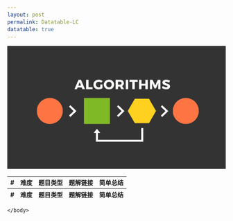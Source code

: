 ```yaml
---
layout: post
permalink: Datatable-LC
datatable: true
---
```

![](/assets/img/blogs/2100-01-01/algorithms.png)

<html lang="zh">
    <head>
        <meta charset="utf-8" />
        <title>LC DataTables</title>
        <!--样式-->
        <link rel="stylesheet" type="text/css" href="/assets/css/jquery.dataTables.css">
        <!-- jQuery -->
        <script type="text/javascript" charset="utf8" src="/assets/js/jquery.min.js"></script>
        <!-- DataTables -->
        <script type="text/javascript" charset="utf8" src="/assets/js/jquery.dataTables.js"></script>
        <script type="text/javascript">
            $(document).ready(function() {
                var payload = [
                    ["lc0001", "E", "Array", "Two Sum", "HashMap"],
                    ["lc0002", "E", "LinkedList", "Add Two Numbers", ""],
                    ["lc0003", "M", "String", "Longest Substring without Repeating Characters", "滑动窗口"],
                    ["lc0004", "M", "Array", "Median of Two Sorted Arrays", ""],
                    ["lc0005", "M", "String", "Longest Palindromic Substring", ""],
                    ["lc0006", "M", "String", "ZigZag Conversion", ""],
                    ["lc0007", "M", "Math", "Reverse Integer", ""],
                    ["lc0008", "M", "String", "String to Integer\(atoi\)", ""],
                    ["lc0009", "M", "Math", "Palindrome Number", ""],
                    ["lc0010", "M", "String", "Regular Expression Matching", ""],
                    ["lc0011", "M", "Array", "Container With Most Water", ""],
                    ["lc0012", "M", "String", "Integer to Roman", ""],
                    ["lc0013", "M", "String", "Roman to Integer", ""],
                    ["lc0014", "M", "String", "Longest Common Prefix", ""],
                    ["lc0015", "M", "Array", "3Sum", ""],
                    ["lc0016", "M", "Array", "3Sum Closest", ""],
                    ["lc0017", "M", "String", "Letter Combinations of a Phone Number", ""],
                    ["lc0018", "M", "Array", "4Sum", ""],
                    ["lc0019", "M", "LinkedList", "Remove Nth Node From End of List", ""],
                    ["lc0020", "M", "Stack", "Valid Parentheses", ""],
                    ["lc0021", "M", "LinkedList", "Merge Two Sorted Lists", ""],
                    ["lc0022", "M", "String", "Generate Parentheses", ""],
                    ["lc0023", "M", "LinkedList", "Merge k Sorted Lists", ""],
                    ["lc0024", "M", "LinkedList", "Swap Nodes in Pairs", ""],
                    ["lc0025", "M", "LinkedList", "Reverse Nodes in k-Group", ""],
                    ["lc0026", "M", "Array", "Remove Duplicates from Sorted Array", ""],
                    ["lc0027", "M", "Array", "Remove Element", ""],
                    ["lc0028", "M", "String", "Implement substr", ""],
                    ["lc0029", "M", "Bit Manipulation", "Divide Two Integers", ""],
                    ["lc0030", "M", "Two Pointers", "Substring with Concatenation of All Words", "找出字符串中所有给的words的起始index"],
                    ["lc0031", "M", "Array", "Next Permutation", ""],
                    ["lc0032", "H", "DP, Stack", "Longest Valid Parentheses", ""],
                    ["lc0033", "M", "Array", "Search in Rotated Sorted Array", ""],
                    ["lc0034", "M", "Array", "Find First and Last Position of Element in Sorted Array \(Search for a Range\)", ""],
                    ["lc0035", "M", "Array", "Search Insertion Position", ""],
                    ["lc0036", "M", "Array", "Valid Sudoku", ""],
                    ["lc0037", "M", "Backtracking", "Sudoku Solver", ""],
                    ["lc0038", "M", "String", "Count and Say", ""],
                    ["lc0039", "M", "Backtracking", "Combination Sum", ""],
                    ["lc0040", "M", "Backtracking", "Combination Sum II", ""],
                    ["lc0041", "M", "Array", "First Missing Positive", ""],
                    ["lc0042", "M", "Stack", "Trapping Rain Water", ""],
                    ["lc0043", "M", "String", "Multiply Strings", ""],
                    ["lc0044", "H", "DP", "Wildcard Matching", "二维DP"],
                    ["lc0045", "M", "DP, Greedy", "Jump Game II", ""],
                    ["lc0046", "M", "Backtracking", "Permutations", ""],
                    ["lc0047", "M", "Backtracking", "Permutations II", ""],
                    ["lc0048", "M", "Array", "Rotate Image", ""],
                    ["lc0049", "M", "String", "Group Anagrams", ""],
                    ["lc0050", "M", "Binary Search", "Power\(x, n\)", ""],
                    ["lc0051", "M", "Backtracking", "N-Queens", ""],
                    ["lc0052", "H", "Backtracking", "N-Queens II", ""],
                    ["lc0053", "M", "Array", "Maximum Subarray", ""],
                    ["lc0054", "M", "Array", "Spiral Matrix", ""],
                    ["lc0055", "M", "DP, Greedy", "Jump Game", ""],
                    ["lc0056", "M", "Sorting", "Merge Intervals", ""],
                    ["lc0057", "M", "Greedy", "Insert Interval", ""],
                    ["lc0058", "E", "String", "Length of Last Word", ""],
                    ["lc0059", "M", "Array", "Spiral Matrix II", ""],
                    ["lc0060", "H", "Math", "Permutation Sequence", ""],
                    ["lc0061", "M", "LinkedList", "Rotate List", ""],
                    ["lc0062", "M", "DP", "Unique Path", ""],
                    ["lc0063", "M", "DP", "Unique Path II", ""],
                    ["lc0064", "M", "DP", "Minimum Path Sum", ""],
                    ["lc0065", "M", "String", "Valid Number", ""],
                    ["lc0066", "M", "Array", "Plus One", ""],
                    ["lc0067", "M", "String", "Add Binary", ""],
                    ["lc0068", "H", "String", "Text Justification", "分首行末行和普通行模拟"],
                    ["lc0069", "M", "Binary Search", "Sqrt\(x\)", ""],
                    ["lc0070", "M", "DP", "Climb Stairs", ""],
                    ["lc0071", "M", "Stack", "Simplify Path", ""],
                    ["lc0072", "M", "DP", "Edit Distance", ""],
                    ["lc0073", "M", "Array", "Set Matrix Zeroes", ""],
                    ["lc0074", "M", "Array", "Search a 2D Matrix", ""],
                    ["lc0075", "M", "", "75 Sort Colors", ""],
                    ["lc0076", "M", "Two Pointers", "Minimum Window Substring", ""],
                    ["lc0077", "M", "Backtracking", "Combinations", ""],
                    ["lc0078", "M", "Backtracking", "Subsets", ""],
                    ["lc0079", "M", "Backtracking", "Word Search", ""],
                    ["lc0080", "M", "Array", "Remove Duplicates from Sorted Array II", "跟26比，允许元素最多出现两次"],
                    ["lc0081", "M", "Array", "Search in Rotated Sorted Array II", ""],
                    ["lc0082", "M", "LinkedList", "Remove Duplicates from Sorted List II", ""],
                    ["lc0083", "M", "LinkedList", "Remove Duplicates from Sorted List", ""],
                    ["lc0084", "M", "Array", "Largest Rectangle in Histogram", ""],
                    ["lc0085", "M", "Array", "Maximum Rectangle", ""],
                    ["lc0086", "M", "LinkedList", "Partition List", ""],
                    ["lc0087", "H", "String, DP", "Scramble String", ""],
                    ["lc0088", "M", "Array", "Merge Sorted Array", ""],
                    ["lc0089", "M", "Backtracking", "Gray Code", ""],
                    ["lc0090", "M", "Backtracking", "Subsets II", ""],
                    ["lc0091", "M", "DP", "Decode Ways", ""],
                    ["lc0092", "M", "LinkedList", "Reverse Linked List II", ""],
                    ["lc0093", "M", "Backtracking", "Restore IP Addresses", ""],
                    ["lc0094", "M", "Tree", "Binary Tree Inorder Traversal", ""],
                    ["lc0095", "M", "Tree", "Unique Binary Search Trees II", ""],
                    ["lc0096", "M", "DP, Tree", "Unique Binary Search Trees", "卡塔兰数的DP，两半截相乘的累加"],
                    ["lc0097", "M", "String, DP", "Interleaving String", ""],
                    ["lc0098", "M", "DFS, Tree", "Validate Binary Search Tree", ""],
                    ["lc0099", "M", "Tree", "Recover Binary Search Tree", ""],
                    ["lc0100", "M", "Tree", "Same Tree", ""],
                    ["lc0101", "M", "Tree", "Symmetric Tree", ""],
                    ["lc0102", "M", "Tree", "Binary Tree Level Order Traversal", ""],
                    ["lc0103", "M", "Tree", "Binary Tree Zigzag Level Order Traversal", ""],
                    ["lc0104", "M", "Tree", "Maximum Depth of Binary Tree", ""],
                    ["lc0105", "M", "Tree", "Construct Binary Tree from Preorder and Inorder Traversal", ""],
                    ["lc0106", "M", "Tree", "Construct Binary Tree from Inorder and Postorder Traversal", ""],
                    ["lc0107", "M", "Tree", "Binary Tree Level Order Traversal II", ""],
                    ["lc0108", "M", "Tree", "Convert Sorted Array to Binary Search Tree", ""],
                    ["lc0109", "M", "Tree", "Convert Sorted List to Binary Search Tree", ""],
                    ["lc0110", "M", "Tree", "Balanced Binary Tree", ""],
                    ["lc0111", "M", "Tree", "Minimum Depth of Binary Tree", ""],
                    ["lc0112", "M", "Tree", "Path Sum ", ""],
                    ["lc0113", "M", "Tree", "Path Sum II", ""],
                    ["lc0114", "M", "Tree", "Flatten Binary Tree to Linked List", ""],
                    ["lc0115", "H", "DP", "Distinct Subsequences", ""],
                    ["lc0116", "M", "Tree", "Populating Next Right Pointers in Each Node", "完美二叉树"],
                    ["lc0117", "M", "Tree", "Populating Next Right Pointers in Each Node II", "不一定是完美二叉树"],
                    ["lc0118", "M", "Array", "Pascal's Triangle", ""],
                    ["lc0119", "M", "Array", "Pascal's Triangle II", ""],
                    ["lc0120", "M", "DP", "Triangle", ""],
                    ["lc0121", "M", "DP", "Best Time to Buy and Sell Stock", ""],
                    ["lc0122", "M", "DP", "Best Time to Buy and Sell Stock II", "维护两个变量，一个买一个卖，比较谁大"],
                    ["lc0123", "M", "DP", "Best Time to Buy and Sell Stock III", ""],
                    ["lc0124", "M", "Tree", "Binary Tree Maximum Path Sum", "任意起始和终止位置"],
                    ["lc0125", "M", "Two Pointers", "Valid Palindrome", ""],
                    ["lc0126", "H", "BFS", "Word Ladder II", "单向或双向BFS"],
                    ["lc0127", "M", "BFS", "Word Ladder", ""],
                    ["lc0128", "M", "Array", "Longest Consecutive Sequence", ""],
                    ["lc0129", "M", "Tree", "Sum Root to Leaf Numbers", "正常前序"],
                    ["lc0130", "M", "DFS", "Surrounded Regions", ""],
                    ["lc0131", "M", "DP", "Palindrome Partitioning", ""],
                    ["lc0132", "M", "DP", "Palindrome Partitioning II", ""],
                    ["lc0133", "M", "Graph", "Clone Graph", ""],
                    ["lc0134", "M", "Greedy", "Gas Station", ""],
                    ["lc0135", "M", "Greedy", "Candy", ""],
                    ["lc0136", "M", "Bit Manipulation", "Single Number", ""],
                    ["lc0137", "M", "Bit Manipulation", "Single Number II", ""],
                    ["lc0138", "M", "LinkedList", "Copy List with Random Pointer", ""],
                    ["lc0139", "M", "DP", "Word Break", ""],
                    ["lc0140", "M", "DP", "Word Break II", ""],
                    ["lc0141", "M", "LinkedList", "Linked List Cycle", ""],
                    ["lc0142", "M", "LinkedList", "Linked List Cycle II", ""],
                    ["lc0143", "M", "LinkedList", "Reorder List", ""],
                    ["lc0144", "M", "Tree", "Binary Tree Preorder Traversal", ""],
                    ["lc0145", "M", "Tree", "Binary Tree Postorder Traversal", ""],
                    ["lc0146", "M", "Design", "LRU Cache", "1. Hashmap + Double Linkedlist 2. LinkedHashMap"],
                    ["lc0147", "M", "LinkedList", "Insertion Sort List", ""],
                    ["lc0148", "M", "LinkedList", "Sort List", ""],
                    ["lc0149", "H", "Math", "Max Point On a Line", ""],
                    ["lc0150", "M", "Stack", "Evaluate Reverse Polish Notation", ""],
                    ["lc0151", "M", "String", "Reverse Words in a String", ""],
                    ["lc0152", "M", "Array", "Maximum Product Subarray", ""],
                    ["lc0153", "M", "Array", "Find Minimum in Rotated Sorted Array", ""],
                    ["lc0154", "M", "Array", "Find Minimum in Rotated Sorted Array II", ""],
                    ["lc0155", "M", "Stack", "Min Stack", ""],
                    ["lc0156", "M", "Tree", "Binary Tree Upside Down", ""],
                    ["lc0157", "E", "Design", "Read N Characters Given Read4", ""],
                    ["lc0158", "H", "Design", "Read N Characters Given Read4 II - Call multiple times", ""],
                    ["lc0159", "M", "Two Pointers", "Longest Substring with At Most Two Distinct Characters", ""],
                    ["lc0160", "M", "LinkedList", "Intersection of Two Linked Lists", ""],
                    ["lc0161", "M", "String", "One Edit Distance", ""],
                    ["lc0162", "M", "Array", "Find Peak Element", ""],
                    ["lc0163", "E", "Array", "Missing Ranges", ""],
                    ["lc0164", "M", "Array", "Maximum Gap", "非排序数组两个相近元素的最大差值，桶排序"],
                    ["lc0165", "M", "String", "Compare Version Number", ""],
                    ["lc0166", "M", "Math, String", "Fraction to Recurring Decimal", ""],
                    ["lc0167", "M", "Array", "2Sum II - Input Array is Sorted", ""],
                    ["lc0168", "E", "String", "Excel Sheet Column Title", ""],
                    ["lc0169", "M", "Array", "Majority Element", ""],
                    ["lc0170", "M", "Array", "2Sum III - Data Structure Design", ""],
                    ["lc0171", "M", "Math", "Excel Sheet Column Number", ""],
                    ["lc0172", "M", "Math", "Factorial Trailing Zeros", ""],
                    ["lc0173", "M", "Tree", "Binary Search Tree Iterator", ""],
                    ["lc0174", "H", "DFS", "Dungeon Game", ""],
                    ["lc0175", "E", "SQL", "Combine Two Tables", ""],
                    ["lc0176", "M", "SQL", "Second Highest Salary", ""],
                    ["lc0177", "M", "SQL", "Nth Highest Salary", ""],
                    ["lc0178", "M", "SQL", "Rank Score", ""],
                    ["lc0179", "M", "String, Greedy", "Largest Number", "给一正整数数组，拼接出最大的数字"],
                    ["lc0180", "M", "SQL", "Consecutive Numbers", ""],
                    ["lc0181", "E", "SQL", "Employees Earning More Than Their Managers", ""],
                    ["lc0182", "E", "SQL", "Duplicate Emails", ""],
                    ["lc0183", "E", "SQL", "Customers Who Never Order", ""],
                    ["lc0184", "M", "SQL", "Department Highest Salary", ""],
                    ["lc0185", "H", "SQL", "Department Top 3 Salaries", ""],
                    ["lc0186", "M", "String", "Reverse Words in a String II", ""],
                    ["lc0187", "H", "Bit Manipulation", "Repeated DNA Sequence", ""],
                    ["lc0188", "M", "DP", "Best Time to Buy and Sell Stock IV", ""],
                    ["lc0189", "M", "Array", "Rotate Array", ""],
                    ["lc0190", "M", "Bit Manipulation", "Reverse Bits", ""],
                    ["lc0191", "E", "Bit Manipulation", "Number of 1 Bits", ""],
                    ["lc0192", "M", "Shell", "Word Frequency", ""],
                    ["lc0193", "E", "Shell", "Valid Phone Numbers", ""],
                    ["lc0194", "M", "Shell", "Transpose File", ""],
                    ["lc0195", "E", "Shell", "Tenth Line", ""],
                    ["lc0196", "E", "SQL", "Delete Duplicate Emails", ""],
                    ["lc0197", "E", "SQL", "Rising Temperature", ""],
                    ["lc0198", "M", "DP", "House Robber", ""],
                    ["lc0199", "M", "Tree, BFS", "Binary Tree Right Side View", ""],
                    ["lc0200", "M", "DFS, BFS, Union Find", "Number of Islands", ""],
                    ["lc0201", "M", "Bit Manipulation", "Bitwise AND of Numbers Range", ""],
                    ["lc0202", "M", "Hashtable", "Happy Number", ""],
                    ["lc0203", "M", "LinkedList", "Remove Linked List Elements", ""],
                    ["lc0204", "M", "Math", "Count Primes", ""],
                    ["lc0205", "M", "Hashtable", "Isomorphic Strings", ""],
                    ["lc0206", "M", "LinkedList", "Reverse Linked List", ""],
                    ["lc0207", "M", "Graph", "Course Schedule", ""],
                    ["lc0208", "M", "Trie", "Implement Trie \(Prefix Tree\)", ""],
                    ["lc0209", "M", "Sliding Window", "Minimize Size SubArray Sum", ""],
                    ["lc0210", "M", "Graph", "Course Schedule II", ""],
                    ["lc0211", "M", "Trie", "Design Add and Search Words Data Structure", ""],
                    ["lc0212", "M", "Trie", "Word Search II", ""],
                    ["lc0213", "M", "DP", "House Robber II", ""],
                    ["lc0214", "H", "String", "Shortest Palindrome", "添加字符使原字符是回文"],
                    ["lc0215", "M", "Divide and Conquer", "Kth Largest Element in an Array", ""],
                    ["lc0217", "E", "Array", "Contains Duplicate", ""],
                    ["lc0218", "M", "Sweep Line", "The Skyline Problem", ""],
                    ["lc0219", "M", "Array", "Contains Duplicate II", ""],
                    ["lc0221", "M", "DP", "Maximal Square", "01矩阵中找1组成的最大正方形"],
                    ["lc0222", "M", "Tree", "Count Complete Tree Nodes", ""],
                    ["lc0223", "M", "Math", "Rectangle Area", ""],
                    ["lc0224", "M", "Stack", "Basic Calculator", "只有加减和括号"],
                    ["lc0225", "M", "Queue", "Implement Stack using Queues", ""],
                    ["lc0226", "M", "Tree", "Invert Binary Tree", ""],
                    ["lc0227", "M", "String", "Basic Calculator II", "有加减乘除但没括号"],
                    ["lc0228", "M", "Array", "Summary Ranges", ""],
                    ["lc0229", "M", "Array", "Majority Element II", ""],
                    ["lc0230", "M", "Tree", "Kth Smallest Element in BST", ""],
                    ["lc0231", "E", "Bit Manipulation", "Power of Two", ""],
                    ["lc0232", "M", "Stack", "Implement Queue using Stacks", ""],
                    ["lc0233", "H", "Math", "Number of Digit One", ""],
                    ["lc0234", "M", "LinkedList", "Palindrome Linked List", ""],
                    ["lc0235", "M", "Tree", "Lowest Common Ancestor of a Binary Search Tree", ""],
                    ["lc0236", "M", "Tree", "Lowest Common Ancestor of Binary Tree", ""],
                    ["lc0237", "E", "LinkedList", "Delete Note in a Linked List", ""],
                    ["lc0238", "M", "Array", "Product of Array Except Self", ""],
                    ["lc0239", "M", "Heap", "Sliding Window Maximum", ""],
                    ["lc0240", "M", "Array", "Search a 2D Matrix II", ""],
                    ["lc0241", "M", "Divide and Conquer", "Different Ways to Add Parentheses", ""],
                    ["lc0242", "M", "Hashtable", "Valid Anagram", ""],
                    ["lc0243", "E", "Hashtable", "Shortest Word Distance", ""],
                    ["lc0244", "M", "Hashtable", "Shortest Word Distance II", ""],
                    ["lc0250", "M", "Tree", "Count Univalue Subtrees", ""],
                    ["lc0251", "M", "Design", "Flatten 2D Vector", ""],
                    ["lc0252", "M", "", "Meeting Rooms", ""],
                    ["lc0253", "M", "", "Meeting Rooms II", ""],
                    ["lc0256", "M", "DP", "Paint House", "三种颜色，求最小价格"],
                    ["lc0257", "M", "Tree", "Binary Tree Paths", ""],
                    ["lc0258", "M", "Math", "Add Digits", ""],
                    ["lc0259", "M", "Array", "3Sum Smaller", ""],
                    ["lc0260", "M", "Bit Manipulation", "Single Number III", ""],
                    ["lc0261", "M", "DFS, BFS, UF", "Graph Valid Tree Medium", "判断图是不是树"],
                    ["lc0263", "M", "Math", "Ugly Number", ""],
                    ["lc0264", "M", "Math", "Ugly Number II", ""],
                    ["lc0265", "H", "DP", "Paint House II", "k种颜色，求最小价格"],
                    ["lc0266", "E", "String", "Palindrome Permutation", ""],
                    ["lc0267", "M", "Backtracking", "Palindrome Permutation II", ""],
                    ["lc0268", "M", "Bit Manipulation", "Missing Number", "1到n之间，非排序，缺失的数"],
                    ["lc0269", "M", "Graph", "Alien Dictionary", ""],
                    ["lc0270", "E", "Tree", "Closest Binary Search Tree Value", ""],
                    ["lc0271", "M", "String", "Encode and Decode Strings", ""],
                    ["lc0272", "M", "Tree", "Closest Binary Search Tree Value II", ""],
                    ["lc0273", "H", "String", "Integer to English Words", ""],
                    ["lc0274", "M", "", "H-Index", ""],
                    ["lc0275", "M", "", "H-Index II", ""],
                    ["lc0277", "M", "Graph", "Find the Celebrity", ""],
                    ["lc0278", "E", "Binary Search", "First Bad Version", ""],
                    ["lc0279", "M", "DP", "Perfect Squares", ""],
                    ["lc0280", "M", "", "Wiggle Sort", ""],
                    ["lc0282", "M", "Backtracking", "Expression Add Operators", ""],
                    ["lc0283", "M", "Array", "Move Zeroes", ""],
                    ["lc0284", "M", "Design", "Peeking Iterator", ""],
                    ["lc0285", "M", "Tree", "Inorder Successor in BST", "这道题输入是root，510则是给个node"],
                    ["lc0286", "M", "BFS, DFS", "Peeking Iterator", ""],
                    ["lc0287", "M", "Array", "Find the Duplicate Number", ""],
                    ["lc0289", "M", "Array", "Game of Life", ""],
                    ["lc0290", "M", "Hashtable", "Word Pattern", ""],
                    ["lc0291", "M", "DP", "Word Pattern II", ""],
                    ["lc0295", "M", "Heap", "Find Median from Data Stream", ""],
                    ["lc0296", "H", "BFS", "Best Meeting Point", "选择排序"],
                    ["lc0297", "M", "Tree", "Serialize and Deserialize Binary Tree", ""],
                    ["lc0298", "M", "Tree", "Binary Tree Longest Consecutive Sequence", ""],
                    ["lc0299", "M", "Hashtable", "Bulls and Cows", ""],
                    ["lc0300", "M", "DP", "Longest Increasing Subsequence", ""],
                    ["lc0301", "M", "BFS", "Remove Invalid Parentheses", ""],
                    ["lc0303", "M", "Design", "Range Sum Query - Immutable", "prefix sum"],
                    ["lc0304", "M", "DP, Design", "Range Sum Query 2D - Immutable", "DP + prefix sum"],
                    ["lc0305", "M", "DFS", "Number of Islands II", ""],
                    ["lc0306", "M", "Backtracking", "Additive Number", ""],
                    ["lc0307", "M", "Design", "Range Sum Query - Mutable", ""],
                    ["lc0308", "H", "Design", "Range Sum Query 2D - Mutable", "线段树, Binary Indexed Tree"],
                    ["lc0309", "M", "DP", "Best Time to Buy and Sell Stock with Cooldown", ""],
                    ["lc0310", "M", "Tree", "Minimum Height Trees", "BFS"],
                    ["lc0311", "M", "Array", "Sparse Matrix Multiplication", "两个稀疏矩阵相乘"],
                    ["lc0312", "M", "DP", "Burst Balloons", ""],
                    ["lc0313", "M", "Math", "Super Ugly Number", ""],
                    ["lc0314", "M", "Tree", "Binary Tree Vertical Order Traversal", "BFS"],
                    ["lc0315", "M", "Segment Tree", "Count of Smaller Numbers After Self", ""],
                    ["lc0316", "M", "String", "Remove Duplicate Letters", ""],
                    ["lc0317", "H", "BFS", "Remove Duplicate Letters", "每栋楼做BFS"],
                    ["lc0318", "M", "Array, Bit Manipulation", "Maximum Product of Word Lengths", ""],
                    ["lc0319", "M", "Math", "Bulb Switcher", ""],
                    ["lc0322", "M", "DP", "Coin Change", ""],
                    ["lc0323", "M", "DFS", "Number of Connected Components in an Undirected Graph", ""],
                    ["lc0325", "M", "Hashtable", "Maximum Size Subarray Sum Equals k", ""],
                    ["lc0328", "M", "LinkedList", "Odd Even Linked List", ""],
                    ["lc0329", "M", "DP", "Longest Increasing Path in a Matrix", ""],
                    ["lc0332", "H", "DFS", "Reconstruct Itinerary", ""],
                    ["lc0336", "M", "Hashtable", "Palindrome Pairs", ""],
                    ["lc0337", "M", "Tree, DFS", "House Robber III", "二叉树的抢劫房子，root是入口"],
                    ["lc0338", "M", "DP", "Counting Bits", ""],
                    ["lc0339", "M", "DFS", "Nested List Weight Sum", ""],
                    ["lc0340", "M", "Hashtable", "Longest Substring with At Most K Distinct Characters", "Sliding Window"],
                    ["lc0341", "M", "Stack", "Flatten Nested List Iterator", ""],
                    ["lc0343", "M", "DP", "Integer Break", ""],
                    ["lc0344", "M", "String", "Reverse String", ""],
                    ["lc0345", "M", "String", "Reverse Vowels of a String", ""],
                    ["lc0346", "M", "Queue", "Moving Average from Data Stream", ""],
                    ["lc0347", "M", "Hashtable", "Top K Frequent Elements", ""],
                    ["lc0348", "M", "Design", "Design Tic-Tac-Toe", ""],
                    ["lc0349", "M", "Hashtable", "Intersection of Two Arrays", ""],
                    ["lc0350", "M", "Hashtable", "Intersection of Two Arrays II", ""],
                    ["lc0352", "H", "Hashtable", "Data Stream as Disjoint Intervals", ""],
                    ["lc0355", "M", "Design", "Design Twitter", ""],
                    ["lc0358", "H", "String, Greedy", "Rearrange String k Distance Apart", ""],
                    ["lc0359", "E", "Design", "Logger Rate Limiter", ""],
                    ["lc0362", "M", "Design", "Design Hit Counter", ""],
                    ["lc0365", "M", "BFS", "Water and Jug Problem", ""],
                    ["lc0366", "M", "Tree", "Find Leaves of Binary Tree", ""],
                    ["lc0368", "M", "DP", "Largest Divisible Subset", ""],
                    ["lc0369", "M", "LinkedList", "Plus One Linked List", ""],
                    ["lc0371", "M", "Bit Manipulation", "Sum of Two Integers", ""],
                    ["lc0373", "M", "Heap", "Find K Pairs with Smallest Sums", "两个数组中各挑一个数字，找出k对最小的"],
                    ["lc0374", "E", "Binary Search", "Guess Number Higher or Lower", ""],
                    ["lc0376", "M", "DP， Greedy", "Wiggle Subsequence", ""],
                    ["lc0377", "M", "Backtracking", "Combination Sum IV", ""],
                    ["lc0378", "M", "Binary Search", "Kth Smallest Element in a Sorted Matrix", ""],
                    ["lc0380", "M", "Design", "Insert Delete GetRandom O\(1\)", ""],
                    ["lc0383", "M", "String", "Ransom Note", ""],
                    ["lc0384", "M", "Design", "Shuffle an Array", "Math.random()"],
                    ["lc0386", "M", "DFS", "Lexicographical Numbers", ""],
                    ["lc0387", "M", "String", "First Unique Character in a String", ""],
                    ["lc0389", "M", "Hashtable", "Find the Difference", ""],
                    ["lc0390", "M", "Recursion, Math", "Elimination Game", ""],
                    ["lc0392", "M", "DP", "Is Subsequence", ""],
                    ["lc0394", "M", "Recursion", "Decode String", ""],
                    ["lc0395", "M", "Recursion, Hashtable", "Longest Substring with At Least K Repeating Characters", ""],
                    ["lc0397", "M", "Recursion", "Integer Replacement", ""],
                    ["lc0398", "M", "Array", "Random Pick Index", ""],
                    ["lc0399", "M", "UF", "Evaluate Division", ""],
                    ["lc0402", "M", "Stack", "Remove k Digits", ""],
                    ["lc0403", "H", "DP", "Frog Jump", ""],
                    ["lc0404", "E", "Tree", "Sum of Left Leaves", "如何判断左叶子，传递参数或判断两层"],
                    ["lc0406", "M", "Greedy", "Queue Reconstruction by Height", ""],
                    ["lc0407", "M", "Stack", "Trapping Rain Water II", ""],
                    ["lc0409", "M", "Hashtable", "Longest Palindrome", ""],
                    ["lc0412", "E", "Array", "Fizz Buzz", ""],
                    ["lc0413", "M", "DP", "Arithmetic Slices", ""],
                    ["lc0415", "E", "String", "Add Strings", "非负，从后向前"],
                    ["lc0416", "M", "DP", "Partition Equal Subset Sum", ""],
                    ["lc0417", "M", "BFS, DFS", "Pacific Atlantic Water Flow", ""],
                    ["lc0418", "M", "String", "Sentence Screen Fitting", ""],
                    ["lc0420", "H", "String", "Partition Equal Subset Sum", ""],
                    ["lc0424", "M", "String", "Longest Repeating Character Replacement", ""],
                    ["lc0426", "M", "Tree", "Convert Binary Search Tree to Sorted Doubly Linked List", ""],
                    ["lc0427", "M", "DFS", "Construct Quad Tree", ""],
                    ["lc0428", "H", "DFS, BFS", "Serialize and Deserialize N-ary Tree", ""],
                    ["lc0429", "M", "Tree, BFS", "N-ary Tree Level Order Traversal", ""],
                    ["lc0430", "M", "DFS", "Flatten a Multilevel Doubly Linked List", ""],
                    ["lc0433", "M", "BFS", "Minimum Genetic Mutation", ""],
                    ["lc0436", "M", "Sweep Line", "Find Right Interval", ""],
                    ["lc0437", "M", "Tree", "Path Sum III", "不必非是root开始到leaf结束，只要向下的路径就行，树的preSum"],
                    ["lc0438", "M", "String", "Find All Anagrams in a String", ""],
                    ["lc0440", "H", "Trie", "K-th Smallest in Lexicographical Order", "二元树"],
                    ["lc0441", "E", "Array", "Arranging Coins", "Binary Search"],
                    ["lc0442", "M", "Array", "Find All Duplicates in an Array", ""],
                    ["lc0443", "M", "String", "String Compression", ""],
                    ["lc0445", "M", "LinkedList", "Add Two Numbers II", ""],
                    ["lc0447", "M", "Hashtable", "Number of Boomerangs", ""],
                    ["lc0448", "M", "Array", "Find All Numbers Disappeared in an Array", ""],
                    ["lc0449", "M", "Tree", "Serialize and Deserialize BST", ""],
                    ["lc0450", "M", "Tree", "Delete Node in a BST", ""],
                    ["lc0451", "M", "Sorting", "Sort Characters By Frequency", ""],
                    ["lc0452", "M", "Greedy", "Minimum Number of Arrows to Burst Balloons", ""],
                    ["lc0453", "M", "Math", "Minimum Moves to Equal Array Elements", ""],
                    ["lc0455", "M", "Greedy", "Assign Cookies", ""],
                    ["lc0456", "M", "Array, Stack", "132 Pattern", "判断是否有i < j < k and nums[i] < nums[k] < nums[j]的subsequence"],
                    ["lc0460", "H", "Design", "LFU", ""],
                    ["lc0461", "M", "Bit Manipulation", "Hamming Distance", ""],
                    ["lc0462", "M", "Sorting", "Minimum Moves to Equal Array Elements II", ""],
                    ["lc0463", "M", "Hashtable", "Island Perimeter", ""],
                    ["lc0465", "H", "DFS", "Optimal Account Balancing", ""],
                    ["lc0468", "M", "String", "Validate IP Address", ""],
                    ["lc0472", "H", "DFS", "Concatenated Words", "Trie + DFS"],
                    ["lc0473", "M", "DFS", "Matchsticks to Square", ""],
                    ["lc0483", "H", "Math", "Smallest Good Base", ""],
                    ["lc0488", "M", "DFS", "Zuma Game", "DFS+剪枝，A星"],
                    ["lc0489", "H", "DFS", "Robot Room Cleaner", ""],
                    ["lc0490", "M", "BFS", "The Maze", ""],
                    ["lc0494", "M", "DP", "Target Sum", "数组中非负整数组合加减符号使其等于目标数"],
                    ["lc0493", "H", "Array", "Reverse Pairs", "Merge Sort"],
                    ["lc0498", "M", "Array", "Diagonal Traverse", "矩阵左上右下再右下左上的对角线遍历"],
                    ["lc0499", "H", "BFS", "The Maze III", ""],
                    ["lc0500", "M", "Hashtable", "Keyboard Row", ""],
                    ["lc0502", "H", "Greedy", "IPO", "贪心 + PriorityQueue"],
                    ["lc0503", "M", "Array", "Next Greater Element II", ""],
                    ["lc0505", "M", "BFS", "The Maze II", ""],
                    ["lc0508", "M", "Tree", "Most Frequent Subtree Sum", ""],
                    ["lc0509", "E", "DP", "Fibonacci Number", ""],
                    ["lc0510", "M", "Tree", "Inorder Successor in BST II", "跟285比，这个只给一个node不知道root"],
                    ["lc0513", "M", "Tree", "Find Bottom Left Tree Value", ""],
                    ["lc0516", "M", "DP", "Longest Palindromic Subsequence", ""],
                    ["lc0518", "M", "DP", "Coin Change 2", ""],
                    ["lc0523", "M", "Array", "Continuous Subarray Sum", ""],
                    ["lc0524", "M", "Two Pointers", "Longest Word in Dictionary through Deleting", ""],
                    ["lc0525", "M", "Hashtable", "Contiguous Array", ""],
                    ["lc0528", "M", "Array", "Random Pick with Weight", ""],
                    ["lc0529", "M", "Array", "Minesweeper", "扫雷模拟"],
                    ["lc0532", "M", "Array, Hashtable", "K-diff Pairs in an Array", ""],
                    ["lc0535", "M", "Hashtable", "Encode and Decode TinyURL", ""],
                    ["lc0538", "M", "Tree", "Convert BST to Greater Tree", ""],
                    ["lc0540", "M", "Binary Search", "Single Element in a Sorted Array", ""],
                    ["lc0542", "M", "Array", "01 Matrix", "返回每个元素距离最近的0的距离BFS DP"],
                    ["lc0543", "M", "Tree", "Diameter of Binary Tree", ""],
                    ["lc0545", "M", "DFS, Tree", "Boundary of Binary Tree", ""],
                    ["lc0546", "H", "DP", "Remove Boxes", "消消乐"],
                    ["lc0547", "H", "Design", "Friend Circles / Number of Provinces", ""],
                    ["lc0554", "M", "Hashtable", "Brick Wall", ""],
                    ["lc0556", "M", "Math, Two Pointers", "Next Greater Element III", ""],
                    ["lc0557", "M", "String", "Reverse Words in a String III", ""],
                    ["lc0560", "M", "Array", "Subarray Sum Equals K", ""],
                    ["lc0561", "M", "Array", "Array Partition I", ""],
                    ["lc0563", "M", "Tree", "Binary Tree Tilt", ""],
                    ["lc0567", "M", "Sliding Window", "Permutation in String", ""],
                    ["lc0568", "H", "DP", "Maximum Vacation Days", ""],
                    ["lc0572", "E", "Tree", "Subtree of Another Tree", ""],
                    ["lc0581", "M", "Array", "Shortest Unsorted Continuous Subarray", ""],
                    ["lc0582", "M", "Hashtable", "Kill Process", "BFS DFS"],
                    ["lc0585", "M", "SQL", "Investments in 2016", ""],
                    ["lc0588", "H", "Design", "Design In-Memory File System", ""],
                    ["lc0589", "E", "Tree", "N-ary Tree Preorder Traversal", ""],
                    ["lc0605", "M", "Array", "Can Place Flowers", ""],
                    ["lc0608", "M", "SQL", "Tree Node", ""],
                    ["lc0611", "M", "Array", "Valid Triangle Number", ""],
                    ["lc0617", "M", "Tree", "Merge Two Binary Tree", ""],
                    ["lc0621", "M", "Queue", "Task Scheduler", ""],
                    ["lc0622", "M", "Design", "Design Circular Queue", ""],
                    ["lc0628", "M", "Array", "Maximum Product of Three Numbers", ""],
                    ["lc0630", "H", "Sorting", "Course Schedule III", ""],
                    ["lc0631", "H", "Design", "Design Excel Sum Formula", ""],
                    ["lc0635", "M", "Design", "Design Log Storage System", "HashMap"],
                    ["lc0636", "M", "Stack", "Exclusive Time of Functions", ""],
                    ["lc0639", "H", "Recursion", "Decode Ways II", "跟91比多了个星号"],
                    ["lc0642", "M", "Design", "Design Search Autocomplete System", ""],
                    ["lc0645", "M", "Hashtable", "Set Mismatch", ""],
                    ["lc0647", "M", "DP", "Palindromic Substrings", ""],
                    ["lc0652", "M", "Tree", "Find Duplicate Subtrees", ""],
                    ["lc0653", "M", "Tree", "2Sum - Input is a BST", ""],
                    ["lc0654", "M", "Tree", "Maximum Binary Tree", ""],
                    ["lc0655", "M", "Tree", "Print Binary Tree", ""],
                    ["lc0657", "M", "String", "Judge Route Cycle", ""],
                    ["lc0658", "M", "Array", "Find K Closest Elements", ""],
                    ["lc0662", "M", "Tree", "Maximum Width of Binary Tree", ""],
                    ["lc0669", "M", "Tree", "Trim a Binary Search Tree", ""],
                    ["lc0671", "M", "Tree", "Second Minimum Node In a Binary Tree", ""],
                    ["lc0674", "M", "DP", "Longest Continuous Increasing Subsequence", ""],
                    ["lc0678", "H", "Stacks", "Valid Parenthesis String", "跟20比，星号可以代表左括号或右括号"],
                    ["lc0679", "H", "Recursion", "24 Game", ""],
                    ["lc0680", "E", "Two Pointers", "Valid Palindrome II", "可以删掉一个字符的情况下判断回文，不一致的时候尝试删两边"],
                    ["lc0688", "M", "DP", "Knight Probability in Chessboard", ""],
                    ["lc0689", "H", "DP", "Maximum Sum of 3 Non-Overlapping Subarrays", "找出一个整数数组中，三个不重叠子数组的起点index集合，每个子数组长度为k，使得三个子数组相加的和最大，有多个就按照三个组合的字典序由小到大返回"],
                    ["lc0691", "H", "DP", "Stickers to Spell Word", "背包问题变形"],
                    ["lc0692", "M", "PQ, Quick Select", "Top K Frequent Words", ""],
                    ["lc0694", "M", "DFS, BFS, UF", "Number of Distinct Islands", ""],
                    ["lc0695", "M", "Array", "Max Area of Island", ""],
                    ["lc0697", "M", "Array", "Degree of an Array", ""],
                    ["lc0698", "M", "DP", "Partition to K Equal Sum Subsets", ""],
                    ["lc0702", "M", "Binary Search", "Search in a Sorted Array of Unknown Size", ""],
                    ["lc0703", "M", "Heap", "Kth Largest Element in a Stream", ""],
                    ["lc0704", "M", "Binary Search", "Binary Search", ""],
                    ["lc0705", "E", "Design", "Design HashSet", ""],
                    ["lc0706", "M", "Design", "Design HashMap", "Array取模模拟或者链地址法"],
                    ["lc0707", "M", "LinkedList", "Design Linked List", ""],
                    ["lc0708", "M", "LinkedList", "Insert into a Sorted Circular Linked List", ""],
                    ["lc0713", "M", "Array", "Subarray Product Less Than K", "双指针"],
                    ["lc0714", "M", "DP", "Best Time to Buy and Sell Stock with Transaction Fee", ""],
                    ["lc0716", "E", "Stack", "Max Stack", ""],
                    ["lc0718", "M", "DP", "Maximum Length of Repeated Subarray", "两个整数数组中的最长的子数组"],
                    ["lc0717", "M", "Array", "1-bit and 2-bit Characters", ""],
                    ["lc0721", "M", "DFS", "Accounts Merge", ""],
                    ["lc0722", "M", "String", "Remove Comments ", ""],
                    ["lc0723", "M", "Two Pointers", "Candy Crush", ""],
                    ["lc0724", "E", "Array", "Find Pivot Index", "左右两边和相同的元素下标"],
                    ["lc0726", "H", "Hashtable", "Number of Atoms", "排序"],
                    ["lc0727", "M", "DP", "Minimum Window Subsequence", ""],
                    ["lc0731", "M", "Hashtable", "My Calendar II", "TreeMap"],
                    ["lc0733", "E", "DFS", "Flood Fill", ""],
                    ["lc0735", "M", "Stack", "Asteroid Collision", ""],
                    ["lc0739", "M", "Stack", "Daily Temperatures", "Deque"],
                    ["lc0740", "M", "DP", "Delete and Earn", "按照规律删除获得分数最高"],
                    ["lc0741", "H", "DP", "Cherry Pickup", ""],
                    ["lc0743", "M", "Graph", "Network Delay Time", ""],
                    ["lc0746", "E", "DP", "Min Cost Climbing Stairs", ""],
                    ["lc0752", "M", "BFS", "Open the Lock", ""],
                    ["lc0757", "H", "Greedy", "Set Intersection Size At Least Two", ""],
                    ["lc0759", "M", "Heap (PriorityQueue)", "Employee Free Time", ""],
                    ["lc0760", "M", "Hashtable", "Find Anagram Mappings", ""],
                    ["lc0761", "H", "Recursion", "Special Binary String", "quick sort"],
                    ["lc0767", "M", "Greedy", "Reorganize String", "重排字符让字符串相邻字符不一样，插空"],
                    ["lc0768", "H", "Array, Stack", "Max Chunks to Make Sorted II", "跟769比，可为任何数"],
                    ["lc0769", "M", "Array", "Max Chunks to Make Sorted", "跟768比，为1到array长度的数"],
                    ["lc0770", "H", "Stack", "Basic Calculator IV", "多项式或两个栈"],
                    ["lc0771", "M", "Hashtable", "Jewels and Stones", ""],
                    ["lc0772", "H", "Stack", "Basic Calculator III", "加减乘除和括号，两个stack"],
                    ["lc0773", "H", "BFS", "Sliding Puzzle", "华容道问题，朴素BFS或A*"],
                    ["lc0776", "M", "Tree", "Split BST", ""],
                    ["lc0779", "M", "Recursion", "K-th Symbol in Grammar", ""],
                    ["lc0780", "H", "Math", "Reaching Points", "反方向辗转相减"],
                    ["lc0784", "M", "Backtracking, BFS", "Letter Case Permutation", "这是46题Permutation的变种,也可BFS"],
                    ["lc0785", "M", "BFS, DFS, Union Find", "Is Graph Bipartite", ""],
                    ["lc0787", "M", "Graph", "Cheapest Flights Within K Stops", "Dijkstra"],
                    ["lc0794", "M", "Hashtable", "Valid Tic-Tac-Toe State", ""],
                    ["lc0797", "M", "Backtracking", "All Paths From Source to Target", ""],
                    ["lc0804", "M", "String", "Unique Morse Code Words", ""],
                    ["lc0811", "M", "Hashtable", "Subdomain Visit Count", ""],
                    ["lc0814", "M", "Tree", "Binary Tree Pruning", ""],
                    ["lc0815", "H", "BFS", "Bus Routes", ""],
                    ["lc0819", "M", "String", "Most Common Word", ""],
                    ["lc0829", "H", "Math", "Consecutive Numbers Sum", "等差数列公式, log(n)"],
                    ["lc0831", "M", "String", "Masking Personal Information", "直接模拟"],
                    ["lc0833", "M", "String", "Find And Replace in String", "用新的若干长度字母组替换原来的字母组"],
                    ["lc0836", "E", "Math", "Rectangle Overlap", ""],
                    ["lc0838", "M", "Two Pointers, DP", "Push Dominoes", ""],
                    ["lc0842", "M", "Backtracking", "Split Array into Fibonacci Sequence", ""],
                    ["lc0844", "E", "String, Stack", "Backspace String Compare", ""],
                    ["lc0846", "M", "Hashtable", "Hand of Straights", ""],
                    ["lc0847", "H", "BFS", "Shortest Path Visiting All Nodes", ""],
                    ["lc0855", "M", "Design", "Exam Room", ""],
                    ["lc0860", "M", "Greedy", "Lemonade Change", ""],
                    ["lc0863", "M", "Tree", "All Nodes Distance K in Binary Tree", ""],
                    ["lc0868", "E", "Bit Manipulation", "Binary Gap", ""],
                    ["lc0871", "H", "DP, Stack", "Minimum Number of Refueling Stops", ""],
                    ["lc0876", "E", "LinkedList", "Middle of the Linked List", ""],
                    ["lc0886", "M", "Graph", "Possible Bipartition", ""],
                    ["lc0887", "H", "DP", "Super Egg Drop", ""],
                    ["lc0889", "M", "Tree", "Construct Binary from Preorder and Postorder Traversal", ""],
                    ["lc0895", "H", "Design", "Maximum Frequency Stack", ""],
                    ["lc0896", "E", "Array", "Monotonic Array", "判断数组是单调递增或递减"],
                    ["lc0901", "M", "Stack", "Online Stock Span", "单调栈，类似739"],
                    ["lc0904", "M", "Two Pointers", "Fruits Into Basket", ""],
                    ["lc0907", "M", "Stack", "Sum of Subarray Minimums", "单调栈Monotonic Stack"],
                    ["lc0909", "M", "BFS", "Snakes and Ladderst", ""],
                    ["lc0912", "M", "Sort", "Sort Array", ""],
                    ["lc0915", "M", "Array", "Partition Array into Disjoint Intervals", ""],
                    ["lc0917", "E", "String", "Reverse Only Letters", ""],
                    ["lc0918", "M", "DP", "Maximum Sum Circular Subarray", ""],
                    ["lc0921", "M", "String, Stack", "Minimum Add to Make Parentheses Valid", "栈或者计数"],
                    ["lc0929", "M", "String", "Unique Email Address", ""],
                    ["lc0931", "M", "DP", "Minimum Falling Path Sum", "二维DP"],
                    ["lc0934", "M", "Array", "Shortest Bridge", "同时用DFS+BFS"],
                    ["lc0935", "M", "DP", "Knight Dialer", ""],
                    ["lc0936", "H", "Stack, Queue", "Stamping The Sequence", ""],
                    ["lc0939", "M", "Math", "Minimum Area Rectangle", "给一组点的坐标组成最小的矩形"],
                    ["lc0945", "M", "Sort", "Minimum Increment to Make Array Unique", ""],
                    ["lc0946", "M", "Stack", "Validate Stack Sequence", ""],
                    ["lc0947", "M", "DFS", "Most Stones Removed with Same Row or Column", "Union Find"],
                    ["lc0953", "E", "String", "Verifying an Alien Dictionary", "跟269比只是检查顺序"],
                    ["lc0973", "M", "Divide and Conquer", "K Closest Points from Origin", ""],
                    ["lc0977", "E", "Array, Two Pointers", "Squares of a Sorted Array", "从右到左build最后的数组"],
                    ["lc0979", "M", "Tree, DFS", "Distribute Coins in Binary Tree", ""],
                    ["lc0980", "H", "DFS", "Unique Paths III", "确定开始位置和总步长后，类似走迷宫的DFS"],
                    ["lc0981", "M", "Hashtable", "Time Based Key-Value Store", ""],
                    ["lc0984", "M", "Greedy", "String Without AAA or BBB", ""],
                    ["lc0985", "M", "Array", "Sum of Even Numbers After Queries", "直接模拟"],
                    ["lc0986", "M", "Two Pointers", "Interval List Intersections", ""],
                    ["lc0987", "H", "Tree", "Vertical Order Traversal of a Binary Tree", ""],
                    ["lc0992", "H", "Sliding Window", "Subarrays with K Different Integers", ""],
                    ["lc0993", "M", "Tree", "Cousins in Binary Tree", "DFS BFS"],
                    ["lc0994", "M", "BFS", "Rotting Oranges", ""],
                    ["lc1004", "M", "Sliding Window", "Max Consecutive Ones III", ""],
                    ["lc1008", "M", "Tree", "Construct Binary Search Tree from Preorder Traversal", ""],
                    ["lc1010", "M", "HashTable", "Pairs of Songs With Total Durations Divisible by 60 ", ""],
                    ["lc1011", "M", "Binary Search", "Capacity To Ship Packages Within D Days", ""],
                    ["lc1013", "M", "Array", "Partition Array Into Three Parts With Equal Sum", ""],
                    ["lc1014", "M", "DP", "Best Sightseeing Pair", ""],
                    ["lc1019", "M", "LinkedList", "Next Greater Node In Linked List", ""],
                    ["lc1025", "E", "Math, DP", "Divisor Game", ""],
                    ["lc1026", "M", "Tree", "Maximum Difference Between Node and Ancestor", ""],
                    ["lc1028", "H", "Tree", "Recover a Tree From Preorder Traversal", ""],
                    ["lc1029", "M", "Greedy", "Two City Scheduling", ""],
                    ["lc1032", "H", "String", "Stream of Characters", "Trie"],
                    ["lc1038", "M", "Tree", "Binary Search Tree to Greater Sum Tree", ""],
                    ["lc1044", "H", "Sliding Window, Binary Search", "Longest Duplicate Substring", ""],
                    ["lc1046", "M", "Queue", "Last Stone Weight", ""],
                    ["lc1047", "E", "String, Stack", "Remove All Adjacent Duplicates In String", ""],
                    ["lc1049", "M", "String, Stack", "Minimum Remove to Make Valid Parentheses", ""],
                    ["lc1071", "M", "String", "Greatest Common Divisor of Strings", ""],
                    ["lc1074", "H", "Array", "Number of Submatrices That Sum to Target", "二维数组前缀和"],
                    ["lc1081", "M", "String", "Smallest Subsequence of Distinct Characters", "同316"],
                    ["lc1089", "E", "Array", "Duplicate Zeros", ""],
                    ["lc1091", "M", "BFS", "Shortest Path in Binary Matrix", ""],
                    ["lc1094", "M", "Array", "Brace Expansion II", "PQ或仅Array"],
                    ["lc1096", "H", "DFS, BFS", "Brace Expansion II", ""],
                    ["lc1137", "E", "DP", "N-th Tribonacci Number", ""],
                    ["lc1143", "M", "DP", "Longest Common Subsequence", ""],
                    ["lc1146", "M", "Array", "Snapshot Array", ""],
                    ["lc1151", "M", "Sliding Window", "Minimum Swaps to Group All 1's Together", ""],
                    ["lc1155", "M", "DP", "Number of Dice Rolls With Target Sum", ""],
                    ["lc1161", "M", "Tree, BFS", "Maximum Level Sum of a Binary Tree", ""],
                    ["lc1163", "H", "String", "Last Substring in Lexicographical Order", ""],
                    ["lc1169", "M", "Hashtable", "Invalid Transactions", ""],
                    ["lc1178", "H", "String", "Number of Valid Words for Each Puzzle", "字符出现与否用状态压缩，HashMap保存"],
                    ["lc1182", "E", "Array, DP", "Shortest Distance to Target Color", ""],
                    ["lc1189", "E", "String", "Maximum Number of Balloons", "统计原字符串中的字符数目，然后来计算"],
                    ["lc1190", "M", "String, Recursion", "Reverse Substrings Between Each Pair of Parentheses", ""],
                    ["lc1197", "M", "BFS", "Minimum Knight Moves", ""],
                    ["lc1200", "E", "Array", "Minimum Absolute Difference", "排序后找出最小差值"],
                    ["lc1206", "H", "Design", "Minimum Absolute Difference", "设计跳表主要理解add方法"],
                    ["lc1209", "M", "Stack", "Remove All Adjacent Duplicates in String II", "删除k倍相邻的字符，删除后再相邻也要删除，循环往复操作，使用栈，计数"],
                    ["lc1235", "H", "DP", "Maximum Profit in Job Scheduling", ""],
                    ["lc1236", "H", "BFS", "Web Crawler", ""],
                    ["lc1239", "M", "DFS", "Maximum Length of a Concatenated String with Unique Characters", ""],
                    ["lc1241", "M", "String", "Minimum Remove to Make Valid Parentheses", ""],
                    ["lc1242", "M", "Design", "Web Crawler Multithreaded", ""],
                    ["lc1244", "M", "Design, Hashtable", "Design A Leaderboard", "HashMap, TreeMap"],
                    ["lc1248", "M", "Sliding Window", "Count Number of Nice Subarrays", ""],
                    ["lc1249", "M", "Stack", "Minimum Remove to Make Valid Parentheses", ""],
                    ["lc1254", "M", "DFS", "Number of Closed Islands", ""],
                    ["lc1268", "M", "String", "Search Suggestions System", ""],
                    ["lc1274", "H", "DFS", "Number of Ships in a Rectangle", "DFS"],
                    ["lc1275", "M", "Array", "Find Winner on a Tic Tac Toe Game", ""],
                    ["lc1277", "M", "DP", "Count Square Submatrices with All Ones", "重叠的正方形算不同的"],
                    ["lc1281", "E", "Math", "Subtract the Product and Sum of Digits of an Integer", ""],
                    ["lc1282", "M", "Hashtable", "Group the People Given the Group Size They Belong To", ""],
                    ["lc1286", "M", "Design", "Iterator for Combination", "逆序检查，顺序推进"],
                    ["lc1293", "H", "BFS", "Shortest Path in a Grid with Obstacles Elimination", ""],
                    ["lc1297", "M", "String", "Maximum Number of Occurrences of a Substring", ""],
                    ["lc1304", "E", "Array", "Find N Unique Integers Sum up to Zero", ""],
                    ["lc1312", "H", "DP", "Minimum Insertion Steps to Make a String Palindrome", ""],
                    ["lc1314", "M", "DP", "Matrix Block Sum", "矩阵的区域和，新的矩阵的每个元素都满足一定条件"],
                    ["lc1326", "H", "DP", "Minimum Number of Taps to Open to Water a Garden", ""],
                    ["lc1328", "M", "String, Greedy", "Break a Palindrome", ""],
                    ["lc1329", "M", "Array", "Sort the Matrix Diagonally", ""],
                    ["lc1332", "E", "String", "Remove Palindromic Subsequences", ""],
                    ["lc1335", "H", "DF", "Minimum Difficulty of a Job Schedule", ""],
                    ["lc1344", "M", "Math", "Angle Between Hands of a Clock", ""],
                    ["lc1347", "M", "String", "Minimum Number of Steps to Make Two Strings Anagram", ""],
                    ["lc1348", "M", "Design", "Tweet Counts Per Frequency", "Treemap"],
                    ["lc1351", "M", "Array", "Count Negative Numbers in a Sorted Matrix", "Binary Search"],
                    ["lc1352", "M", "Array", "Product of the Last K Numbers", "前缀积"],
                    ["lc1353", "M", "Greedy", "Maximum Number of Events That Can Be Attended", "最小堆"],
                    ["lc1356", "E", "Array, DP", "Sort Integers by The Number of 1 Bits", "DP或bitcount方法"],
                    ["lc1359", "M", "Math", "Count All Valid Pickup and Delivery Options", ""],
                    ["lc1371", "M", "String", "Find the Longest Substring Containing Vowels in Even Counts", ""],
                    ["lc1372", "M", "Tree, DP", "Longest ZigZag Path in a Binary Tree", ""],
                    ["lc1381", "H", "Design", "Insert Delete GetRandom O(1) - Duplicates allowed", ""],
                    ["lc1386", "M", "Bit Manipulation", "Cinema Seat Allocation", ""],
                    ["lc1389", "E", "Array", "Cinema Seat Allocation", "模拟"],
                    ["lc1392", "M", "String", "Longest Happy Prefix", "暴力和KMP"],
                    ["lc1396", "M", "Design", "Design Underground System", "两个HashMap"],
                    ["lc1400", "M", "String", "Construct K Palindrome Strings", ""],
                    ["lc1405", "M", "Greedy", "Longest Happy String", ""],
                    ["lc1413", "E", "Array", "Minimum Value to Get Positive Step by Step Sum", "前缀和"],
                    ["lc1424", "M", "Array", "Diagonal Traverse II", "跟498比较，这个题是全部向右上"],
                    ["lc1428", "M", "Binary Search", "Leftmost Column with at Least a One", "将二维数组转换为一维来处理，然后二分"],
                    ["lc1438", "H", "Sliding Window", "Longest Continuous Subarray With Absolute Diff Less Than or Equal to Limit", ""],
                    ["lc1439", "H", "Binary Search", "Find the Kth Smallest Sum of a Matrix With Sorted Rows", ""],
                    ["lc1448", "M", "Tree", "Count Good Nodes in Binary Tree", ""],
                    ["lc1457", "M", "Tree", "Pseudo-Palindromic Paths in a Binary Tree", ""],
                    ["lc1459", "M", "SQL", "Rectangles Area", ""],
                    ["lc1470", "E", "Array", "Shuffle the Array", ""],
                    ["lc1472", "M", "Design", "Design Browser History", "Double LinkedList"],
                    ["lc1475", "E", "Stack", "Final Prices With a Special Discount in a Shop", "单调栈"],
                    ["lc1487", "M", "Hashtable, Recursion", "Making File Names Unique", ""],
                    ["lc1492", "M", "Math", "The kth Factor of n", ""],
                    ["lc1509", "M", "Array", "Minimum Difference Between Largest and Smallest Value in Three Moves", "排序或贪心"],
                    ["lc1531", "H", "DP", "String Compression II", ""],
                    ["lc1556", "E", "String", "Thousand Separator", ""],
                    ["lc1567", "M", "DP, Greedy", "Maximum Length of Subarray With Positive Product", "同152，维持正负两个数组或值"],
                    ["lc1570", "M", "Hashtable, Two Pointers", "Matrix Diagonal Sum", ""],
                    ["lc1572", "E", "Array", "Matrix Diagonal Sum", ""],
                    ["lc1576", "E", "String", "Replace All ?'s to Avoid Consecutive Repeating Characters", ""],
                    ["lc1578", "M", "Array", "Minimum Deletion Cost to Avoid Repeating Letters", "Greedy"],
                    ["lc1583", "M", "Array", "Count Unhappy Friends", "二维Array直接模拟"],
                    ["lc1593", "M", "Backtracking", "Split a String Into the Max Number of Unique Substrings", ""],
                    ["lc1603", "E", "Design", "Design Parking System", ""],
                    ["lc1614", "E", "Stack", "Maximum Nesting Depth of the Parentheses", ""],
                    ["lc1615", "M", "Graph", "Maximal Network Rank", ""],
                    ["lc1630", "M", "Array", "Arithmetic Subarrays", ""],
                    ["lc1644", "M", "Tree", "Lowest Common Ancestor of a Binary Tree II", ""],
                    ["lc1647", "M", "Greedy", "Minimum Deletions to Make Character Frequencies Unique", ""],
                    ["lc1650", "M", "Tree", "Lowest Common Ancestor of a Binary Tree III", "child有指向parent的索引"],
                    ["lc1656", "E", "Design", "Design an Ordered Stream", "用Array"],
                    ["lc1676", "M", "Tree", "Lowest Common Ancestor of a Binary Tree IV", ""],
                    ["lc1683", "E", "SQL", "Invalid Tweets", ""],
                    ["lc1696", "M", "DP, Sliding Windows", "Jump Game VI", ""],
                    ["lc1721", "M", "LinkedList", "Swapping Nodes in a Linked List", ""],
                    ["lc1743", "M", "Hashtable", "Restore the Array From Adjacent Pairs", "利用相邻元素的二元组restore原始一维数组"],
                    ["lc1751", "H", "DP", "Maximum Number of Events That Can Be Attended II", ""],
                    ["lc1762", "M", "Array, DP", "Buildings With an Ocean View", "从右到左"],
                    ["lc1765", "M", "BFS", "Map of Highest Peak", ""],
                    ["lc1785", "M", "Math", "Minimum Elements to Add to Form a Given Sum", ""],
                    ["lc1797", "M", "Design", "Design Authentication Manager", "Hashmap"],
                    ["lc1817", "M", "Array, Hashtable", "Finding the Users Active Minutes", "排序+遍历"],
                    ["lc1818", "M", "Binary Search", "Minimum Absolute Sum Difference", ""],
                    ["lc1822", "E", "Array", "Sign of the Product of an Array", ""],
                    ["lc1823", "M", "Array", "Find the Winner of the Circular Game", ""],
                    ["lc1838", "M", "Array,Sorting, Sliding Window", "Frequency of the Most Frequent Element", "k次添加操作后频率"],
                    ["lc1861", "M", "Two Pointers", "Rotating the Box", ""],
                    ["lc1865", "M", "Design", "Finding Pairs With a Certain Sum", ""],
                    ["lc1882", "M", "Priority Queue", "Process Tasks Using Servers", ""],
                    ["lc1884", "M", "DP", "Egg Drop With 2 Eggs and N Floors", ""],
                    ["lc1901", "M", "Array", "Find a Peak Element II", ""],
                    ["lc1905", "M", "BFS", "Count Sub Islands", ""],
                    ["lc1910", "M", "String", "Remove All Occurrences of a Substring", "从左边开始，substring模拟"],
                    ["lc1920", "E", "Array", "Build Array from Permutation", ""],
                    ["lc1929", "E", "Array", "Concatenation of Array", ""],
                    ["lc1953", "M", "Design", "Maximum Number of Weeks for Which You Can Work", "贪心"],
                    ["lc1971", "E", "Graph", "Find if Path Exists in Graph", ""],
                    ["lc2007", "M", "Array, Sorting", "Find if Path Exists in Graph", "数组中的元素二倍后打乱后，还原"],
                    ["lc2049", "M", "Tree, DFS", "Count Nodes With the Highest Score", "DFS的同时，计算分数"],
                    ["lc2061", "M", "Array", "Number of Spaces Cleaning Robot Cleaned", ""],
                    ["lc2073", "E", "Array", "Time Needed to Buy Tickets", "模拟"],
                    ["lc2078", "E", "Greedy", "Two Furthest Houses With Different Colors", ""]
                    ];
                $('#lc').DataTable({
                    data: payload,
                    columnDefs: [
                        {
                            targets:[3], // for links
                            render: function ( data, type, row, meta ) {
                                if(type != null){
                                    var theLink = '<a href=' +row[0]+ '>' + data+ '</a>';
                                    console.log("theLink: " + theLink);
                                    return theLink;
                                } else {
                                    return " ";
                                }
                            }
                        }
                    ]      
                });
                // $('#lc').DataTable();
            });
        </script>
    </head>
    <body>
        <table id="lc" class="display" cellspacing="0" width="100%">
            <thead>
                <tr>
                    <th>#</th>
                    <th>难度</th>
                    <th>题目类型</th>
                    <th>题解链接</th>
                    <th>简单总结</th>
                </tr>
            </thead>
            <tfoot>
                <tr>
                    <th>#</th>
                    <th>难度</th>
                    <th>题目类型</th>
                    <th>题解链接</th>
                    <th>简单总结</th>
                </tr>
            </tfoot>
        </table>

    </body>

</html>
